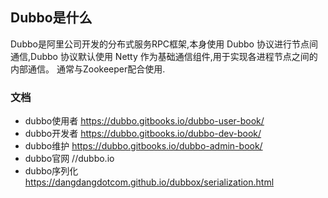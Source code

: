 ## Dubbo是什么

Dubbo是阿里公司开发的分布式服务RPC框架,本身使用 Dubbo 协议进行节点间通信,Dubbo 协议默认使用 Netty 作为基础通信组件,用于实现各进程节点之间的内部通信。
通常与Zookeeper配合使用.

### 文档 
- dubbo使用者 https://dubbo.gitbooks.io/dubbo-user-book/
- dubbo开发者 https://dubbo.gitbooks.io/dubbo-dev-book/
- dubbo维护   https://dubbo.gitbooks.io/dubbo-admin-book/
- dubbo官网   //dubbo.io
- dubbo序列化  https://dangdangdotcom.github.io/dubbox/serialization.html